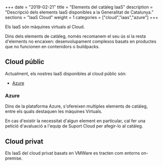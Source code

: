 +++
date        = "2019-02-21"
title       = "Elements del catàleg IaaS"
description = "Descripció dels elements IaaS disponibles a la Generalitat de Catalunya."
sections    = "IaaS Cloud"
weight      = 1
categories  = ["cloud","iaas","azure"]
+++

Els IaaS són màquines virtuals al Cloud.

Dins dels elements de catàleg, només recomanem el seu ús si la resta d'elements no encaixen: desenvolupament complexos basats en productes que no funcionen en contenidors o buildpacks.

## Cloud públic

Actualment, els nostres IaaS disponibles al cloud públic són:

- [Azure](https://azure.microsoft.com)


### Azure

Dins de la plataforma Azure, s'ofereixen multiples elements de catàleg, entre els quals destaquen les màquines Virtuals.

En cas d'existir la necessitat d'algun element en particular, cal fer una petició d'avaluació a l'equip de Suport Cloud per afegir-lo al catàleg.

## Cloud privat

Els IaaS del cloud privat basats en VMWare es tracten com entorns on-premise. 
